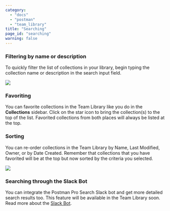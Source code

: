 ```yaml
---
category: 
  - "docs"
  - "postman"
  - "team_library"
title: "Searching"
page_id: "searching"
warning: false
---
```


### Filtering by name or description

To quickly filter the list of collections in your library, begin typing the collection name or description in the search input field.

![](https://s3.amazonaws.com/postman-static-getpostman-com/postman-docs/58788836.png)

### Favoriting

You can favorite collections in the Team Library like you do in the **Collections** sidebar. Click on the star icon to bring the collection(s) to the top of the list. Favorited collections from both places will always be listed at the top.

### Sorting

You can re-order collections in the Team Library by Name, Last Modified, Owner, or by Date Created. Remember that collections that you have favorited will be at the top but now sorted by the criteria you selected.

![](https://s3.amazonaws.com/postman-static-getpostman-com/postman-docs/58789037.png)

### Searching through the Slack Bot

You can integrate the Postman Pro Search Slack bot and get more detailed search results too. This feature will be available in the Team Library soon. Read more about the [Slack Bot](http://blog.getpostman.com/2015/09/24/api-integrations-using-postman-building-a-slack-channel-bot/).